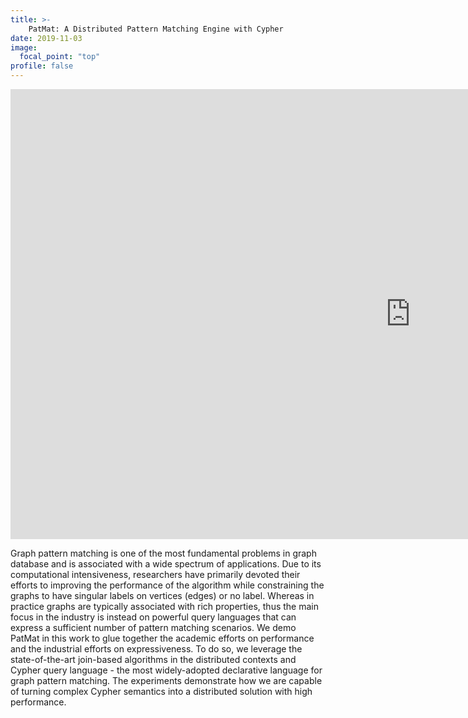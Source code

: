 ```yaml
---
title: >-
    PatMat: A Distributed Pattern Matching Engine with Cypher
date: 2019-11-03
image:
  focal_point: "top"
profile: false
---
```


<iframe width="1280" height="720" src="https://www.youtube.com/embed/df5bvs0AHHU" title="YouTube video player" frameborder="0" allow="accelerometer; autoplay; clipboard-write; encrypted-media; gyroscope; picture-in-picture" allowfullscreen></iframe>

Graph pattern matching is one of the most fundamental problems in graph database and is associated with a wide spectrum of applications. Due to its computational intensiveness, researchers have primarily devoted their efforts to improving the performance of the algorithm while constraining the graphs to have singular labels on vertices (edges) or no label. Whereas in practice graphs are typically associated with rich properties, thus the main focus in the industry is instead on powerful query languages that can express a sufficient number of pattern matching scenarios. We demo PatMat in this work to glue together the academic efforts on performance and the industrial efforts on expressiveness. To do so, we leverage the state-of-the-art join-based algorithms in the distributed contexts and Cypher query language - the most widely-adopted declarative language for graph pattern matching. The experiments demonstrate how we are capable of turning complex Cypher semantics into a distributed solution with high performance.

